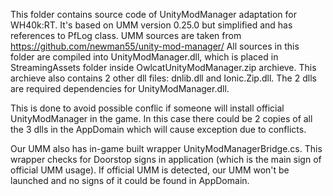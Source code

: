 This folder contains source code of UnityModManager adaptation for WH40k:RT.
It's based on UMM version 0.25.0 but simplified and has references to PfLog class.
UMM sources are taken from https://github.com/newman55/unity-mod-manager/
All sources in this folder are compiled into UnityModManager.dll, which is placed
in StreamingAssets folder inside OwlcatUnityModManager.zip archieve.
This archieve also contains 2 other dll files: dnlib.dll and Ionic.Zip.dll.
The 2 dlls are required dependencies for UnityModManager.dll.

This is done to avoid possible conflic if someone will install official UnityModManager in the game.
In this case there could be 2 copies of all the 3 dlls in the AppDomain which will cause 
exception due to conflicts. 

Our UMM also has in-game built wrapper UnityModManagerBridge.cs.
This wrapper checks for Doorstop signs in application (which is the main sign of official UMM usage).
If official UMM is detected, our UMM won't be launched and no signs of it could be found in AppDomain.